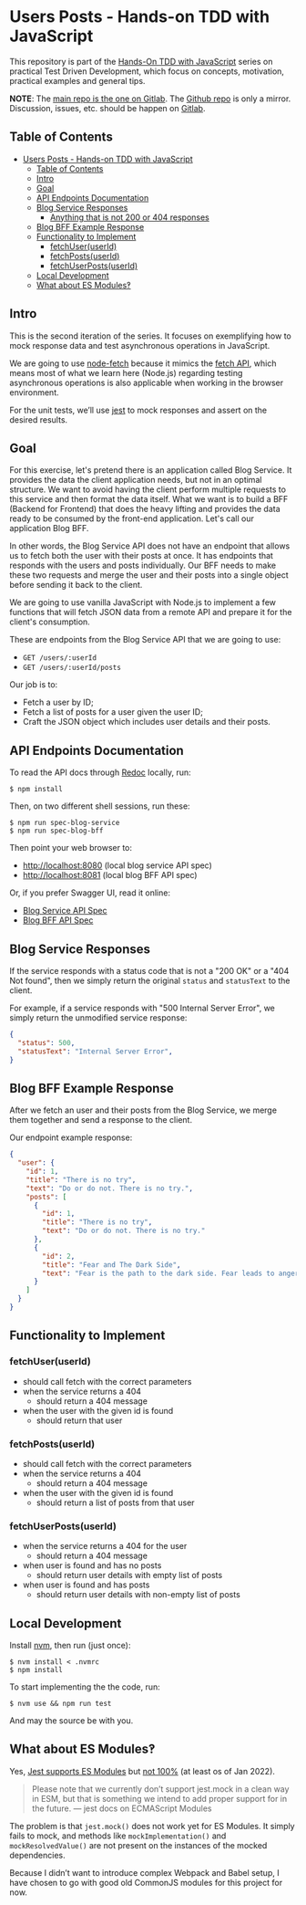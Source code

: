 # Users Posts - Hands-on TDD with JavaScript

This repository is part of the [Hands-On TDD with JavaScript](https://gitlab.com/hands-on-tdd-with-javascript) series on practical Test Driven Development, which focus on concepts, motivation, practical examples and general tips.

**NOTE**: The [main repo is the one on Gitlab](https://gitlab.com/hands-on-tdd-with-javascript/users-posts). The [Github repo](https://github.com/Hands-On-TDD-With-JavaScript/users-posts) is only a mirror. Discussion, issues, etc. should be happen on [Gitlab](https://gitlab.com/hands-on-tdd-with-javascript/users-posts).

## Table of Contents

- [Users Posts - Hands-on TDD with JavaScript](#users-posts-hands-on-tdd-with-javascript)
  - [Table of Contents](#table-of-contents)
  - [Intro](#intro)
  - [Goal](#goal)
  - [API Endpoints Documentation](#api-endpoints-documentation)
  - [Blog Service Responses](#blog-service-responses)
    - [Anything that is not 200 or 404 responses](#anything-that-is-not-200-or-404-responses)
  - [Blog BFF Example Response](#blog-bff-example-response)
  - [Functionality to Implement](#functionality-to-implement)
    - [fetchUser(userId)](#fetchuseruserid)
    - [fetchPosts(userId)](#fetchpostsuserid)
    - [fetchUserPosts(userId)](#fetchuserpostsuserid)
  - [Local Development](#local-development)
  - [What about ES Modules‽](#what-about-es-modules)

## Intro

This is the second iteration of the series. It focuses on exemplifying how to mock response data and test asynchronous operations in JavaScript.

We are going to use [node-fetch](https://github.com/node-fetch/node-fetch) because it mimics the [fetch API](https://developer.mozilla.org/en-US/docs/Web/API/Fetch_API), which means most of what we learn here (Node.js) regarding testing asynchronous operations is also applicable when working in the browser environment.

For the unit tests, we’ll use [jest](https://jestjs.io/) to mock responses and assert on the desired results.

## Goal

For this exercise, let's pretend there is an application called Blog Service. It provides the data the client application needs, but not in an optimal structure. We want to avoid having the client perform multiple requests to this service and then format the data itself. What we want is to build a BFF (Backend for Frontend) that does the heavy lifting and provides the data ready to be consumed by the front-end application. Let's call our application Blog BFF.

In other words, the Blog Service API does not have an endpoint that allows us to fetch both the user with their posts at once. It has endpoints that responds with the users and posts individually. Our BFF needs to make these two requests and merge the user and their posts into a single object before sending it back to the client.

We are going to use vanilla JavaScript with Node.js to implement a few functions that will fetch JSON data from a remote API and prepare it for the client's consumption.

These are endpoints from the Blog Service API that we are going to use:

- `GET /users/:userId`
- `GET /users/:userId/posts`

Our job is to:

- Fetch a user by ID;
- Fetch a list of posts for a user given the user ID;
- Craft the JSON object which includes user details and their posts.

## API Endpoints Documentation

To read the API docs through [Redoc](https://github.com/Redocly/redoc) locally, run:

```shell-session
$ npm install
```

Then, on two different shell sessions, run these:

```shell-session
$ npm run spec-blog-service
$ npm run spec-blog-bff
```

Then point your web browser to:

- [http://localhost:8080](http://localhost:8080) (local blog service API spec)
- [http://localhost:8081](http://localhost:8081) (local blog BFF API spec)

Or, if you prefer Swagger UI, read it online:

- [Blog Service API Spec](https://app.swaggerhub.com/apis-docs/hands-on-tdd-js/blog-service-api)
- [Blog BFF API Spec](https://app.swaggerhub.com/apis-docs/hands-on-tdd-js/blog-bff-api)

## Blog Service Responses

If the service responds with a status code that is not a "200 OK" or a "404 Not found", then we simply return the original `status` and `statusText` to the client.

For example, if a service responds with "500 Internal Server Error", we simply return the unmodified service response:

```json
{
  "status": 500,
  "statusText": "Internal Server Error",
}
```



## Blog BFF Example Response

After we fetch an user and their posts from the Blog Service, we merge them together and send a response to the client.

Our endpoint example response:

```json
{
  "user": {
    "id": 1,
    "title": "There is no try",
    "text": "Do or do not. There is no try.",
    "posts": [
      {
        "id": 1,
        "title": "There is no try",
        "text": "Do or do not. There is no try."
      },
      {
        "id": 2,
        "title": "Fear and The Dark Side",
        "text": "Fear is the path to the dark side. Fear leads to anger. Anger leads to hate. Hate leads to suffering."
      }
    ]
  }
}
```



## Functionality to Implement

### fetchUser(userId)

- should call fetch with the correct parameters
- when the service returns a 404
  - should return a 404 message
- when the user with the given id is found
  - should return that user

### fetchPosts(userId)

- should call fetch with the correct parameters
- when the service returns a 404
  - should return a 404 message
- when the user with the given id is found
  - should return a list of posts from that user

### fetchUserPosts(userId)

- when the service returns a 404 for the user
  - should return a 404 message
- when user is found and has no posts
  - should return user details with empty list of posts
- when user is found and has posts
  - should return user details with non-empty list of posts

## Local Development

Install [nvm](https://github.com/nvm-sh/nvm), then run (just once):

```shell-session
$ nvm install < .nvmrc
$ npm install
```

To start implementing the the code, run:

```shell-session
$ nvm use && npm run test
```

And may the source be with you.

## What about ES Modules‽

Yes, [Jest supports ES Modules](https://jestjs.io/docs/ecmascript-modules) but [not 100%](https://github.com/facebook/jest/issues/10025) (at least os of Jan 2022).

> Please note that we currently don’t support jest.mock in a clean way in ESM, but that is something we intend to add proper support for in the future.
> — jest docs on ECMAScript Modules

The problem is that `jest.mock()` does not work yet for ES Modules. It simply fails to mock, and methods like `mockImplementation()` and `mockResolvedValue()` are not present on the instances of the mocked dependencies.

Because I didn’t want to introduce complex Webpack and Babel setup, I have chosen to go with good old CommonJS modules for this project for now.

